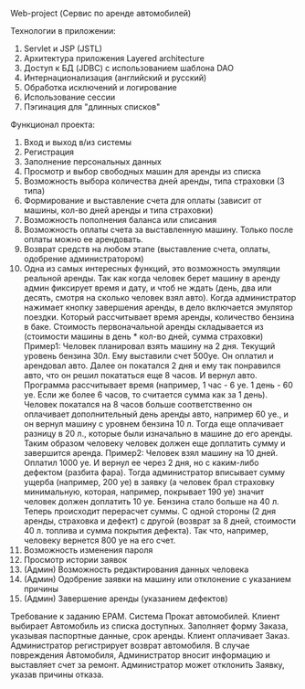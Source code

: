Web-project (Сервис по аренде автомобилей)

Технологии в приложении:
1. Servlet и JSP (JSTL)
2. Архитектура приложения Layered architecture
3. Доступ к БД (JDBC) с использованием шаблона DAO
4. Интернационализация (английский и русский)
5. Обработка исключений и логирование
6. Использование сессии
7. Пэгинация для "длинных списков"

Функционал проекта:
1. Вход и выход в/из системы
2. Регистрация
3. Заполнение персональных данных
4. Просмотр и выбор свободных машин для аренды из списка
5. Возможность выбора количества дней аренды, типа страховки (3 типа)
6. Формирование и выставление счета для оплаты (зависит от машины, кол-во дней аренды и типа страховки)
7. Возможность пополнения баланса или списания
8. Возможность оплаты счета за выставленную машину. Только после оплаты можно ее арендовать.
9. Возврат средств на любом этапе (выставление счета, оплаты, одобрение администратором)
10. Одна из самых интересных функций, это возможность эмуляции реальной аренды. Так как когда человек берет машину в аренду админ фиксирует время и дату, и чтоб не ждать (день, два или десять, смотря на сколько человек взял авто). Когда администратор нажимает кнопку завершения аренды, в дело включается эмулятор поездки. Который рассчитывает время аренды, количество бензина в баке. 
Стоимость первоначальной аренды складывается из (стоимости машины в день * кол-во дней, сумма страховки)
Пример1: Человек планировал взять машину на 2 дня. Текущий уровень бензина 30л. Ему выставили счет 500уе. Он оплатил и арендовал авто. Далее он покатался 2 дня и ему так понравился авто, что он решил покататься еще 8 часов. И вернул авто. Программа рассчитывает время (например, 1 час - 6 уе. 1 день - 60 уе. Если же более 6 часов, то считается сумма как за 1 день). Человек покатался на 8 часов больше соответственно он оплачивает дополнительный день аренды авто, например 60 уе., и он вернул машину с уровнем бензина 10 л. Тогда еще оплачивает разницу в 20 л., которые были изначально в машине до его аренды. Таким образом человеку человек должен еще доплатить сумму и завершится аренда.
Пример2: Человек взял машину на 10 дней. Оплатил 1000 уе. И вернул ее через 2 дня, но с каким-либо дефектом (разбита фара). Тогда администратор вписывает сумму ущерба (например, 200 уе) в заявку (а человек брал страховку минимальную, которая, например, покрывает 190 уе) значит человек должен доплатить 10 уе. Бензина стало больше на 40 л. Теперь происходит перерасчет суммы. С одной стороны (2 дня аренды, страховка и дефект) с другой (возврат за 8 дней, стоимости 40 л. топлива и сумма покрытия дефекта). Так что, например, человеку вернется 800 уе на его счет.
11. Возможность изменения пароля
12. Просмотр истории заявок
13. (Админ) Возможность редактирования данных человека
14. (Админ) Одобрение заявки на машину или отклонение с указанием причины
15. (Админ) Завершение аренды (указанием дефектов)

Требование к заданию EPAM.
Система Прокат автомобилей. Клиент выбирает Автомобиль из списка доступных. Заполняет форму Заказа, указывая паспортные данные, срок аренды. Клиент оплачивает Заказ. Администратор регистрирует возврат автомобиля. В случае повреждения Автомобиля, Администратор вносит информацию и выставляет счет за ремонт.
Администратор может отклонить Заявку, указав причины отказа.
